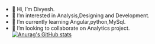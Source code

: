 - 👋 Hi, I’m Divyesh.
- 👀 I’m interested in Analysis,Designing and Development.
- 🌱 I’m currently learning Angular,python,MySql.
- 💞️ I’m looking to collaborate on Analytics project. 
[![Anurag's GitHub stats](https://github-readme-stats.vercel.app/api?username=divyesh-kd)](https://github.com/divyesh-kd/github-readme-stats)

<!---
divyesh-kd/divyesh-kd is a ✨ special ✨ repository because its `README.md` (this file) appears on your GitHub profile.
You can click the Preview link to take a look at your changes.
--->
